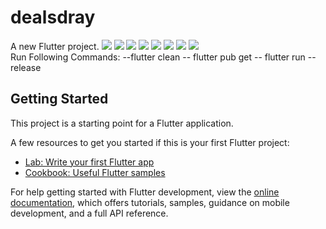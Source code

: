 # dealsdray

A new Flutter project.
<img src="Screenshots/screeshot1%20(8).jpeg">
<img src="Screenshots/screeshot1%20(7).jpeg">
<img src="Screenshots/screeshot1%20(6).jpeg">
<img src="Screenshots/screeshot1%20(5).jpeg">
<img src="Screenshots/screeshot1%20(4).jpeg">
<img src="Screenshots/screeshot1%20(3).jpeg">
<img src="Screenshots/screeshot1%20(2).jpeg">
<img src="Screenshots/screeshot1%20(1).jpeg">
<br/>
Run Following Commands:
--flutter clean
-- flutter pub get
-- flutter run --release
## Getting Started

This project is a starting point for a Flutter application.

A few resources to get you started if this is your first Flutter project:

- [Lab: Write your first Flutter app](https://docs.flutter.dev/get-started/codelab)
- [Cookbook: Useful Flutter samples](https://docs.flutter.dev/cookbook)

For help getting started with Flutter development, view the
[online documentation](https://docs.flutter.dev/), which offers tutorials,
samples, guidance on mobile development, and a full API reference.
